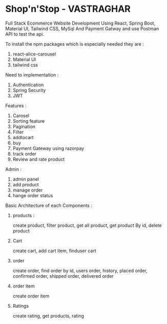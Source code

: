 # Shop'n'Stop - VASTRAGHAR

Full Stack Ecommerce Website Development Using React, Spring Boot, Material UI, Tailwind CSS, MySql And Payment Gatway and use Postman API to test the api.

To install the npm packages which is especially needed they are : 
1. react-alice-carousel
2. Material UI
3. tailwind css

Need to implementation : 
1. Authentication 
2. Spring Security 
3. JWT

Features : 
1. Carosel 
2. Sorting feature 
3. Pagination 
4. Filter 
5. addtocart 
6. buy 
7. Payment Gateway using razorpay 
8. track order 
9. Review and rate product 

Admin : 
1. admin panel 
2. add product 
3. manage order 
4. hange order status

Basic Architecture of each Components :

1. products : 

    create product,
    filter product, 
    get all product,
    get product By id,
    delete product

2. Cart

    create cart,
    add cart item,
    finduser cart

3. order

    create order,
    find order by id,
    users order, history,
    placed order,
    confirmed order,
    shipped order,
    delivered order

5. order item 

    create order item
    
6. Ratings

    create rating,
    get products, rating 







